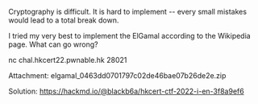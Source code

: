 Cryptography is difficult. It is hard to implement -- every small mistakes would lead to a total break down.

I tried my very best to implement the ElGamal according to the Wikipedia page. What can go wrong?

nc chal.hkcert22.pwnable.hk 28021

Attachment: elgamal_0463dd0701797c02de46bae07b26de2e.zip

Solution: https://hackmd.io/@blackb6a/hkcert-ctf-2022-i-en-3f8a9ef6
